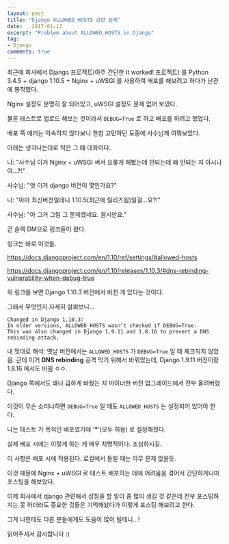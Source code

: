 ```yaml
---
layout: post
title: "Django ALLOWED_HOSTS 관련 문제"
date:   2017-01-17
excerpt: "Problem about ALLOWED_HOSTS in Django"
tag:
- Django
comments: true
---
```


최근에 회사에서 Django 프로젝트(아주 간단한 It worked! 프로젝트) 를 Python 3.4.5 + django 1.10.5 + Nginx + uWSGI 를 사용하여 배포를 해보려고 하다가 난관에 봉착했다.

Nginx 설정도 분명히 잘 되어있고, uWSGI 설정도 문제 없어 보였다.

물론 테스트로 업로드 해보는 것이라서 `DEBUG=True` 로 하고 배포를 하려고 했었다.

배포 쪽 에러는 익숙하지 않다보니 한참 고민하던 도중에 사수님께 여쭤보았다.

아래는 생각나는대로 적은 그 떄 대화이다.

나: "사수님 이거 Nginx + uWSGI 써서 요롷게 해봤는데 안되는데 왜 안되는 지 아시나여...?!"

사수님: "엇 이거 django 버전이 몇인가요?"

나: "아마 최신버전일테니 1.10.5(최근에 릴리즈됨)일걸...요?!"

사수님: "아 그거 그럼 그 문제겠네요. 잠시만요."

곧 슬랙 DM으로 링크들이 왔다.

링크는 바로 이것들.

<a href="https://docs.djangoproject.com/en/1.10/ref/settings/#allowed-hosts" target="_blank">https://docs.djangoproject.com/en/1.10/ref/settings/#allowed-hosts</a>

<a href="https://docs.djangoproject.com/en/1.10/releases/1.10.3/#dns-rebinding-vulnerability-when-debug-true" target="_blank">https://docs.djangoproject.com/en/1.10/releases/1.10.3/#dns-rebinding-vulnerability-when-debug-true</a>

위 링크를 보면 Django 1.10.3 버전에서 바뀐 게 있다는 것이다.

그래서 무엇인지 자세히 살펴보니...

```
Changed in Django 1.10.3:
In older versions, ALLOWED_HOSTS wasn’t checked if DEBUG=True.
This was also changed in Django 1.9.11 and 1.8.16 to prevent a DNS rebinding attack.
```

내 멋대로 해석: 옛날 버전에서는 `ALLOWED_HOSTS` 가 `DEBUG=True` 일 때 체크되지 않았음. 근데 이거 **DNS rebinding** 공격 막기 위해서 바뀌었는데, Django 1.9.11 버전이랑 1.8.16 에서도 바뀜 ㅇㅇ.

Django 쪽에서도 꽤나 급하게 바꿨는 지 마이너한 버전 업그레이드에서 전부 올려버렸다.

이것이 무슨 소리냐하면 `DEBUG=True` 일 때도 `ALLOWED_HOSTS` 는 설정되어 있어야 한다.

나는 테스트 가 목적인 배포였기에 '**\***'(모두 허용) 로 설정해줬다.

실제 배포 시에는 이렇게 하는 게 매우 치명적이다. 조심하시길.

이 사항은 배포 시에 적용된다. 로컬에서 돌릴 때는 아무 문제 없을듯.

이것 때문에 Nginx + uWSGI 로 테스트 배포하는 데에 어려움을 겪어서 간단하게나마 포스팅을 해보았다.

이제 회사에서 django 관련해서 삽질을 할 일이 좀 많이 생길 것 같은데 전부 포스팅하지는 못 하더라도 중요한 것들은 기억해놨다가 이렇게 포스팅 해보려고 한다.

그게 나한테도 다른 분들에게도 도움이 많이 될테니...!

읽어주셔서 감사합니다 :)